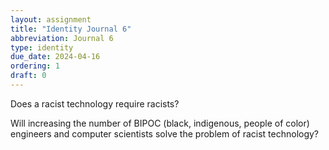 ```yaml
---
layout: assignment
title: "Identity Journal 6"
abbreviation: Journal 6
type: identity
due_date: 2024-04-16
ordering: 1
draft: 0
---
```


Does a racist technology require racists?

Will increasing the number of BIPOC (black, indigenous, people of color) engineers and computer scientists solve the problem of racist technology?